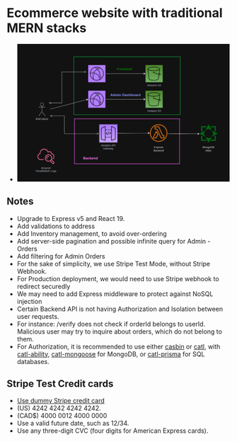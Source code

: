 # Ecommerce website with traditional MERN stacks

- ![Serverless Architecture on AWS](./Architecture.png)

## Notes

- Upgrade to Express v5 and React 19.
- Add validations to address
- Add Inventory management, to avoid over-ordering
- Add server-side pagination and possible infinite query for Admin - Orders
- Add filtering for Admin Orders
- For the sake of simplicity, we use Stripe Test Mode, without Stripe Webhook.
- For Production deployment, we would need to use Stripe webhook to redirect securedly
- We may need to add Express middleware to protect against NoSQL injection
- Certain Backend API is not having Authorization and Isolation between user requests.
- For instance: /verify does not check if orderId belongs to userId. Malicious user may try to inquire about orders, which do not belong to them.
- For Authorization, it is recommended to use either [casbin](https://www.npmjs.com/package/casbin) or [catl](https://github.com/stalniy/casl), with [catl-ability](https://github.com/stalniy/casl/tree/master/packages/casl-ability), [catl-mongoose](https://github.com/stalniy/casl/tree/master/packages/casl-mongoose) for MongoDB, or [catl-prisma](https://github.com/stalniy/casl/tree/master/packages/casl-ability) for SQL databases.

## Stripe Test Credit cards

- [Use dummy Stripe credit card](https://docs.stripe.com/testing)
- (US) 4242 4242 4242 4242.
- (CAD$) 4000 0012 4000 0000
- Use a valid future date, such as 12/34.
- Use any three-digit CVC (four digits for American Express cards).
